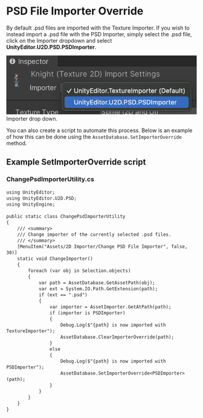 # PSD File Importer Override

By default .psd files are imported with the Texture Importer. If you wish to instead import a .psd file with the PSD Importer, simply select the .psd file, click on the Importer dropdown and select **UnityEditor.U2D.PSD.PSDImporter**.

![](images/psd-file-import.png)<br/>Importer drop down.

You can also create a script to automate this process. Below is an example of how this can be done using the `AssetDatabase.SetImporterOverride` method.

## Example SetImporterOverride script
### ChangePsdImporterUtility.cs
```
using UnityEditor;
using UnityEditor.U2D.PSD;
using UnityEngine;

public static class ChangePsdImporterUtility
{
    /// <summary>
    /// Change importer of the currently selected .psd files.
    /// </summary>
    [MenuItem("Assets/2D Importer/Change PSD File Importer", false, 30)]
    static void ChangeImporter()
    {
        foreach (var obj in Selection.objects)
        {
            var path = AssetDatabase.GetAssetPath(obj);
            var ext = System.IO.Path.GetExtension(path);
            if (ext == ".psd")
            {
                var importer = AssetImporter.GetAtPath(path);
                if (importer is PSDImporter)
                {
                    Debug.Log($"{path} is now imported with TextureImporter");
                    AssetDatabase.ClearImporterOverride(path);
                }
                else
                {
                    Debug.Log($"{path} is now imported with PSDImporter");
                    AssetDatabase.SetImporterOverride<PSDImporter>(path);
                }
            }
        }
    }
}
```